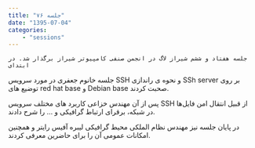 ```yaml
---
title: "جلسه ۷۶"
date: "1395-07-04"
categories:
    - "sessions"
---
```

    جلسه هفتاد و ششم شیراز لاگ در انجمن صنفی کامپیوتر شیراز برگذار شد. در ابتدای
جلسه خانوم جعفری در مورد سرویس SSH و نحوه ی راندازی SSh server بر روی توضیع
های red hat base و Debian base صحبت کردند.

پس از آن مهندس خزاعی کاربرد های مختلف سرویس SSH از قبیل انتقال امن فایل‌ها در
شبکه، برقرای ارتباط گرافیکی و … را شرح دادند.

در پایان جلسه نیز مهندس نظام الملکی محیط گرافیکی لیبره آفیس رایتر و همچنین
امکانات عمومی آن را برای حاضرین معرفی کردند.


